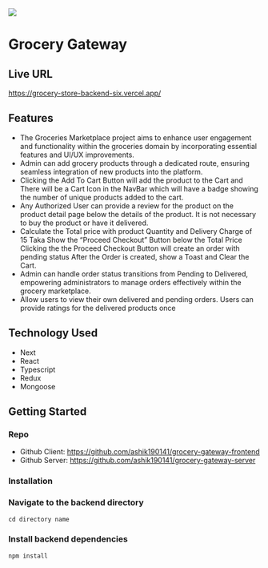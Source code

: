 <img src="https://i.ibb.co/8rF1ZXt/Screenshot-from-2024-05-05-01-26-45.png" />

# Grocery Gateway

## Live URL

https://grocery-store-backend-six.vercel.app/

## Features

 - The Groceries Marketplace project aims to enhance user engagement and functionality within the groceries domain by incorporating essential features and UI/UX improvements.
 - Admin can add grocery products through a dedicated route, ensuring seamless integration of new products into the platform.
 - Clicking the Add To Cart Button will add the product to the Cart and There will be a Cart Icon in the NavBar which will have a badge showing the number of unique products added to the cart.
 - Any Authorized User can provide a review for the product on the product detail page below the details of the product. It is not necessary to buy the product or have it delivered.
 - Calculate the Total price with product Quantity and Delivery Charge of 15 Taka Show the “Proceed Checkout” Button below the Total Price Clicking the the Proceed Checkout Button will create an order with pending status After the Order is created, show a Toast and Clear the Cart.
 - Admin can handle order status transitions from Pending to Delivered, empowering administrators to manage orders effectively within the grocery marketplace.
 - Allow users to view their own delivered and pending orders. Users can provide ratings for the delivered products once

## Technology Used

- Next
- React
- Typescript
- Redux
- Mongoose

## Getting Started

### Repo

 - Github Client: https://github.com/ashik190141/grocery-gateway-frontend
 - Github Server: https://github.com/ashik190141/grocery-gateway-server

### Installation

### Navigate to the backend directory

```shell
cd directory name
```

### Install backend dependencies

```shell
npm install
```

